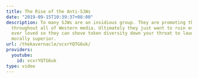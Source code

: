 ```yaml
---
title: The Rise of the Anti-SJWs
date: "2019-09-15T10:39:37+08:00"
description: To many SJWs are an insidious group. They are promoting their agenda
  throughout all of Western media. Ultimately they just want to ruin everything you
  ever loved so they can shove token diversity down your throat to laud over you as
  morally superior.
url: /thekavernacle/vcxrYQTG6uk/
providers:
  youtube:
    id: vcxrYQTG6uk
type: video
---
```

